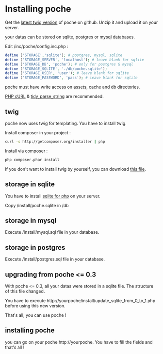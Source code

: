 # Installing poche

Get the [latest twig version](https://github.com/inthepoche/poche/archive/twig.zip) of poche on github. Unzip it and upload it on your server.

your datas can be stored on sqlite, postgres or mysql databases.

Edit /inc/poche/config.inc.php :

```php
define ('STORAGE','sqlite'); # postgres, mysql, sqlite
define ('STORAGE_SERVER', 'localhost'); # leave blank for sqlite
define ('STORAGE_DB', 'poche'); # only for postgres & mysql
define ('STORAGE_SQLITE', './db/poche.sqlite');
define ('STORAGE_USER', 'user'); # leave blank for sqlite
define ('STORAGE_PASSWORD', 'pass'); # leave blank for sqlite
```

poche must have write access on assets, cache and db directories.

[PHP cURL](http://www.php.net/manual/en/book.curl.php) & [tidy_parse_string](http://www.php.net/manual/en/tidy.parsestring.php) are recommended.

## twig
poche now uses twig for templating. You have to install twig. 

Install composer in your project : 
```bash
curl -s http://getcomposer.org/installer | php
```
Install via composer : 
```bash
php composer.phar install
```

If you don't want to install twig by yourself, you can download [this file](http://static.inthepoche.com/files/poche-1.0-latest-with-twig.zip).

## storage in sqlite 
You have to install [sqlite for php](http://www.php.net/manual/en/book.sqlite.php) on your server.

Copy /install/poche.sqlite in /db

## storage in mysql
Execute /install/mysql.sql file in your database.

## storage in postgres 
Execute /install/postgres.sql file in your database.

## upgrading from poche <= 0.3
With poche <= 0.3, all your datas were stored in a sqlite file. The structure of this file changed. 

You have to execute http://yourpoche/install/update_sqlite_from_0_to_1.php before using this new version.

That's all, you can use poche ! 

## installing poche
you can go on your poche http://yourpoche. You have to fill the fields and that's all !